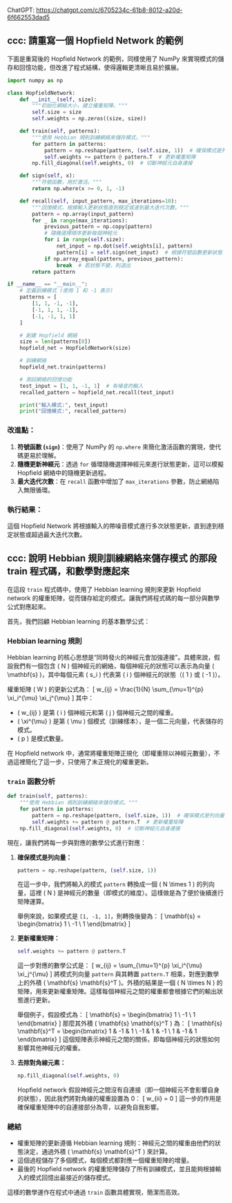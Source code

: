 ChatGPT: https://chatgpt.com/c/6705234c-61b8-8012-a20d-6f662553dad5

## ccc: 請重寫一個 Hopfield Network 的範例

下面是重寫後的 Hopfield Network 的範例，同樣使用了 NumPy 來實現模式的儲存和回憶功能，但改進了程式結構，使得邏輯更清晰且易於擴展。

```python
import numpy as np

class HopfieldNetwork:
    def __init__(self, size):
        """初始化網絡大小，建立權重矩陣。"""
        self.size = size
        self.weights = np.zeros((size, size))

    def train(self, patterns):
        """使用 Hebbian 規則訓練網絡來儲存模式。"""
        for pattern in patterns:
            pattern = np.reshape(pattern, (self.size, 1))  # 確保模式是列向量
            self.weights += pattern @ pattern.T  # 更新權重矩陣
        np.fill_diagonal(self.weights, 0)  # 切斷神經元自身連接

    def sign(self, x):
        """符號函數，用於激活。"""
        return np.where(x >= 0, 1, -1)

    def recall(self, input_pattern, max_iterations=10):
        """回憶模式，根據輸入更新狀態直到穩定或達到最大迭代次數。"""
        pattern = np.array(input_pattern)
        for _ in range(max_iterations):
            previous_pattern = np.copy(pattern)
            # 隨機選擇順序更新每個神經元
            for i in range(self.size):
                net_input = np.dot(self.weights[i], pattern)
                pattern[i] = self.sign(net_input)  # 根據符號函數更新狀態
            if np.array_equal(pattern, previous_pattern):
                break  # 若狀態不變，則退出
        return pattern

if __name__ == "__main__":
    # 定義訓練模式 (使用 1 和 -1 表示)
    patterns = [
        [1, 1, -1, -1],
        [-1, 1, 1, -1],
        [-1, -1, 1, 1]
    ]

    # 創建 Hopfield 網絡
    size = len(patterns[0])
    hopfield_net = HopfieldNetwork(size)

    # 訓練網絡
    hopfield_net.train(patterns)

    # 測試網絡的回憶功能
    test_input = [1, 1, -1, 1]  # 有噪音的輸入
    recalled_pattern = hopfield_net.recall(test_input)

    print("輸入模式:", test_input)
    print("回憶模式:", recalled_pattern)
```

### 改進點：

1. **符號函數 (`sign`)**：使用了 NumPy 的 `np.where` 來簡化激活函數的實現，使代碼更易於理解。
2. **隨機更新神經元**：透過 `for` 循環隨機選擇神經元來進行狀態更新，這可以模擬 Hopfield 網絡中的隨機更新過程。
3. **最大迭代次數**：在 `recall` 函數中增加了 `max_iterations` 參數，防止網絡陷入無限循環。

### 執行結果：

這個 Hopfield Network 將根據輸入的帶噪音模式進行多次狀態更新，直到達到穩定狀態或超過最大迭代次數。

## ccc: 說明 Hebbian 規則訓練網絡來儲存模式 的那段 train 程式碼，和數學對應起來

在這段 `train` 程式碼中，使用了 Hebbian learning 規則來更新 Hopfield network 的權重矩陣，從而儲存給定的模式。讓我們將程式碼的每一部分與數學公式對應起來。

首先，我們回顧 Hebbian learning 的基本數學公式：

### Hebbian learning 規則

Hebbian learning 的核心思想是“同時發火的神經元會加強連接”。具體來說，假設我們有一個包含 \( N \) 個神經元的網絡，每個神經元的狀態可以表示為向量 \( \mathbf{s} \)，其中每個元素 \( s_i \) 代表第 \( i \) 個神經元的狀態（\( 1 \) 或 \( -1 \)）。

權重矩陣 \( W \) 的更新公式為：
\[
w_{ij} = \frac{1}{N} \sum_{\mu=1}^{p} \xi_i^{\mu} \xi_j^{\mu}
\]
其中：
- \( w_{ij} \) 是第 \( i \) 個神經元和第 \( j \) 個神經元之間的權重。
- \( \xi^{\mu} \) 是第 \( \mu \) 個模式（訓練樣本），是一個二元向量，代表儲存的模式。
- \( p \) 是模式數量。

在 Hopfield network 中，通常將權重矩陣正規化（即權重除以神經元數量），不過這裡簡化了這一步，只使用了未正規化的權重更新。

### `train` 函數分析

```python
def train(self, patterns):
    """使用 Hebbian 規則訓練網絡來儲存模式。"""
    for pattern in patterns:
        pattern = np.reshape(pattern, (self.size, 1))  # 確保模式是列向量
        self.weights += pattern @ pattern.T  # 更新權重矩陣
    np.fill_diagonal(self.weights, 0)  # 切斷神經元自身連接
```

現在，讓我們將每一步與對應的數學公式進行對應：

1. **確保模式是列向量：**

   ```python
   pattern = np.reshape(pattern, (self.size, 1))
   ```

   在這一步中，我們將輸入的模式 `pattern` 轉換成一個 \( N \times 1 \) 的列向量，這裡 \( N \) 是神經元的數量（即模式的維度）。這樣做是為了便於後續進行矩陣運算。

   舉例來說，如果模式是 `[1, -1, 1]`，則轉換後變為：
   \[
   \mathbf{s} = 
   \begin{bmatrix}
   1 \\
   -1 \\
   1
   \end{bmatrix}
   \]

2. **更新權重矩陣：**

   ```python
   self.weights += pattern @ pattern.T
   ```

   這一步對應的數學公式是：
   \[
   w_{ij} = \sum_{\mu=1}^{p} \xi_i^{\mu} \xi_j^{\mu}
   \]
   將模式列向量 `pattern` 與其轉置 `pattern.T` 相乘，對應到數學上的外積 \( \mathbf{s} \mathbf{s}^T \)。外積的結果是一個 \( N \times N \) 的矩陣，用來更新權重矩陣。這樣每個神經元之間的權重都會根據它們的輸出狀態進行更新。

   舉個例子，假設模式為：
   \[
   \mathbf{s} = 
   \begin{bmatrix}
   1 \\
   -1 \\
   1
   \end{bmatrix}
   \]
   那麼其外積 \( \mathbf{s} \mathbf{s}^T \) 為：
   \[
   \mathbf{s} \mathbf{s}^T =
   \begin{bmatrix}
   1 & -1 & 1 \\
   -1 & 1 & -1 \\
   1 & -1 & 1
   \end{bmatrix}
   \]
   這個矩陣表示神經元之間的關係，即每個神經元的狀態如何影響其他神經元的權重。

3. **去除對角線元素：**

   ```python
   np.fill_diagonal(self.weights, 0)
   ```

   Hopfield network 假設神經元之間沒有自連接（即一個神經元不會影響自身的狀態），因此我們將對角線的權重設置為 0：
   \[
   w_{ii} = 0
   \]
   這一步的作用是確保權重矩陣中的自連接部分為零，以避免自我影響。

### 總結

- 權重矩陣的更新遵循 Hebbian learning 規則：神經元之間的權重由他們的狀態決定，通過外積 \( \mathbf{s} \mathbf{s}^T \) 來計算。
- 這個過程儲存了多個模式，每個模式都對應一個權重矩陣的增量。
- 最後的 Hopfield network 的權重矩陣儲存了所有訓練模式，並且能夠根據輸入的模式回憶出最接近的儲存模式。

這樣的數學運作在程式中通過 `train` 函數具體實現，簡潔而高效。



